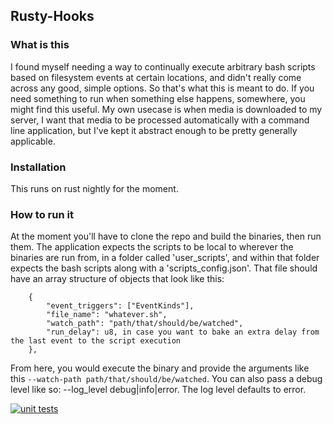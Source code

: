 ## Rusty-Hooks

### What is this
I found myself needing a way to continually execute arbitrary bash scripts based on filesystem events at certain locations, and didn't really come across any good, simple options. So that's what this is meant to do. If you need something to run when something else happens, somewhere, you might find this useful. My own usecase is when media is downloaded to my server, I want that media to be processed automatically with a command line application, but I've kept it abstract enough to be pretty generally applicable.

### Installation

This runs on rust nightly for the moment.

### How to run it

At the moment you'll have to clone the repo and build the binaries, then run them. The application expects the scripts to be local to wherever the binaries are run from, in a folder called 'user_scripts', and within that folder expects the bash scripts along with a 'scripts_config.json'. That file should have an array structure of objects that look like this: 
```
    {
        "event_triggers": ["EventKinds"],
        "file_name": "whatever.sh",
        "watch_path": "path/that/should/be/watched",
        "run_delay": u8, in case you want to bake an extra delay from the last event to the script execution
    },
```
From here, you would execute the binary and provide the arguments like this `--watch-path path/that/should/be/watched`. You can also pass a debug level like so: --log_level debug|info|error. The log level defaults to error.

[![unit tests](https://github.com/mmbarness/rusty-hooks/actions/workflows/test.yml/badge.svg)](https://github.com/mmbarness/rusty-hooks/actions/workflows/test.yml)